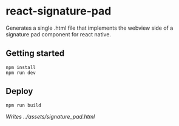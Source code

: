 # react-signature-pad

Generates a single .html file that implements the webview side of a signature pad component for react native.

## Getting started

```
npm install
npm run dev
```

## Deploy

```
npm run build
```

_Writes ../assets/signature_pad.html_
